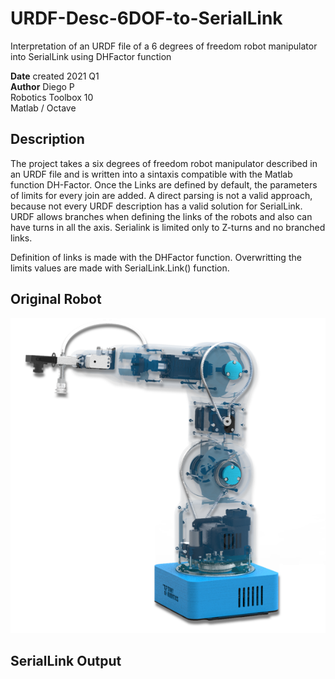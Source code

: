 # URDF-Desc-6DOF-to-SerialLink
Interpretation  of an URDF file of a 6 degrees of freedom robot manipulator into SerialLink using DHFactor function  

**Date** created 2021 Q1  
**Author** Diego P  
Robotics Toolbox 10  
Matlab / Octave  


## Description
The project takes a six degrees of freedom robot manipulator described in an URDF file and is written into a sintaxis compatible with the Matlab function DH-Factor.
Once the Links are defined by default, the parameters of limits for every join are added.
A direct parsing is not a valid approach, because not every URDF description has a valid solution for SerialLink. URDF allows branches when defining the links of the robots and also can have turns in all the axis. Serialink is limited only to Z-turns and no branched links.

Definition of links is made with the DHFactor function.
Overwritting the limits values are made with SerialLink.Link() function.

## Original Robot

![Gauss robot in real life](https://github.com/patchdev/URDF-Desc-6DOF-to-SerialLink/blob/main/img/gauss_image_design.png?raw=true)

## SerialLink Output
